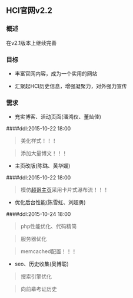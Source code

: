 ## HCI官网v2.2

### 概述
在v2.1版本上继续完善

### 目标

+ 丰富官网内容，成为一个实用的网站

+ 汇聚起HCI历史信息，增强凝聚力，对外强力宣传

### 需求

+ 充实博客、活动页面(潘鸿仪、董灿佳)

####ddl:2015-10-22 18:00

> 美化样式！！！

> 添加大量博文！！！

+ 主页改版(陈璐、黄华媛)

####ddl:2015-10-22 18:00

> 模仿[超哥主页](http://feichao.org)采用卡片式瀑布流！！！

+ 优化后台性能(陈雪虹、刘超勇)

####ddl:2015-10-24 18:00

> php性能优化、代码精简

> 服务器优化

> memcached配置！！！

+ seo、历史收集(吴博聪)

> 搜索引擎优化

> 向前辈考证历史
